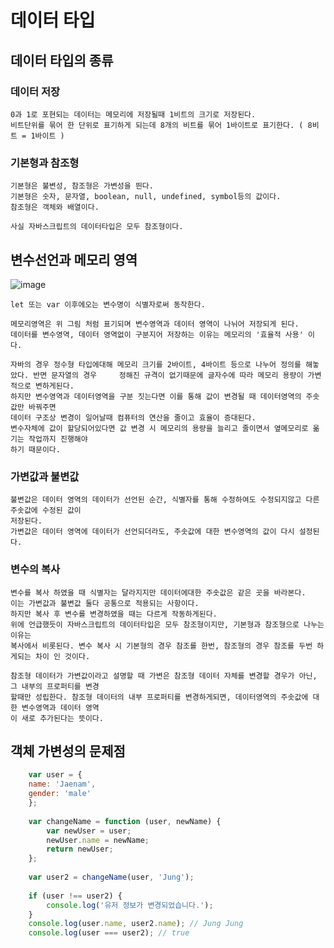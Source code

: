 # 데이터 타입

## 데이터 타입의 종류

### 데이터 저장

    0과 1로 포현되는 데이터는 메모리에 저장될때 1비트의 크기로 저장된다.
    비트단위를 묶어 한 단위로 표기하게 되는데 8개의 비트를 묶어 1바이트로 표기한다. ( 8비트 = 1바이트 )

### 기본형과 참조형

    기본형은 불변성, 참조형은 가변성을 띈다.
    기본형은 숫자, 문자열, boolean, null, undefined, symbol등의 값이다.
    참조형은 객체와 배열이다.

    사실 자바스크립트의 데이터타입은 모두 참조형이다.

## 변수선언과 메모리 영역
![image](https://github.com/user-attachments/assets/9138617f-ee74-439c-b77f-af5a558a21ce)
  
    let 또는 var 이후에오는 변수명이 식별자로써 동작한다.
    
    메모리영역은 위 그림 처럼 표기되며 변수영역과 데이터 영역이 나뉘어 저장되게 된다.
    데이터를 변수영역, 데이터 영역없이 구분지어 저장하는 이유는 메모리의 '효율적 사용' 이다.
    
    자바의 경우 정수형 타입에대해 메모리 크기를 2바이트, 4바이트 등으로 나누어 정의를 해놓았다. 반면 문자열의 경우     정해진 규격이 없기때문에 글자수에 따라 메모리 용량이 가변적으로 변하게된다.
    하지만 변수영역과 데이터영역을 구분 짓는다면 이를 통해 값이 변경될 때 데이터영역의 주솟값만 바꿔주면
    데이터 구조상 변경이 일어날때 컴퓨터의 연산을 줄이고 효율이 증대된다.
    변수자체에 값이 할당되어있다면 값 변경 시 메모리의 용량을 늘리고 줄이면서 옆메모리로 옮기는 작업까지 진행해야 
    하기 때문이다.
    

### 가변값과 불변값

    불변값은 데이터 영역의 데이터가 선언된 순간, 식별자를 통해 수정하여도 수정되지않고 다른 주솟값에 수정된 값이 
    저장된다.
    가변값은 데이터 영역에 데이터가 선언되더라도, 주솟값에 대한 변수영역의 값이 다시 설정된다.

### 변수의 복사
    
    변수를 복사 하였을 때 식별자는 달라지지만 데이터에대한 주솟값은 같은 곳을 바라본다.
    이는 가변값과 불변값 둘다 공통으로 적용되는 사항이다.
    하지만 복사 후 변수를 변경하였을 때는 다르게 작동하게된다.
    위에 언급했듯이 자바스크립트의 데이터타입은 모두 참조형이지만, 기본형과 참조형으로 나누는 이유는
    복사에서 비롯된다. 변수 복사 시 기본형의 경우 참조를 한번, 참조형의 경우 참조를 두번 하게되는 차이 인 것이다.

    참조형 데이터가 가변값이라고 설명할 때 가변은 참조형 데이터 자체를 변경할 경우가 아닌, 그 내부의 프로퍼티를 변경
    할때만 성립한다. 참조형 데이터의 내부 프로퍼티를 변경하게되면, 데이터영역의 주솟값에 대한 변수영역과 데이터 영역
    이 새로 추가된다는 뜻이다.

## 객체 가변성의 문제점

```javascript
    var user = {
	name: 'Jaenam',
  	gender: 'male'
    };
    
    var changeName = function (user, newName) {
    	var newUser = user;
      	newUser.name = newName;
      	return newUser;
    };
    
    var user2 = changeName(user, 'Jung');
    
    if (user !== user2) {
    	console.log('유저 정보가 변경되었습니다.');
    }
    console.log(user.name, user2.name); // Jung Jung
    console.log(user === user2); // true
```

